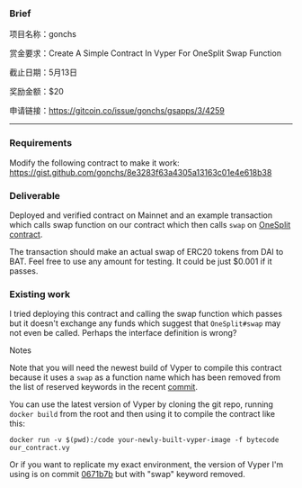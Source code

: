 
### Brief

项目名称：gonchs

赏金要求：Create A Simple Contract In Vyper For OneSplit Swap Function

截止日期：5月13日

奖励金额：$20

申请链接：https://gitcoin.co/issue/gonchs/gsapps/3/4259

---

### Requirements

Modify the following contract to make it work: https://gist.github.com/gonchs/8e3283f63a4305a13163c01e4e618b38

### Deliverable

Deployed and verified contract on Mainnet and an example transaction which calls swap function on our contract which then calls `swap` on [OneSplit contract](https://etherscan.io/address/0xc586bef4a0992c495cf22e1aeee4e446cecdee0e).

The transaction should make an actual swap of ERC20 tokens from DAI to BAT. Feel free to use any amount for testing. It could be just $0.001 if it passes.

### Existing work

I tried deploying this contract and calling the swap function which passes but it doesn't exchange any funds which suggest that `OneSplit#swap` may not even be called. Perhaps the interface definition is wrong?

Notes

Note that you will need the newest build of Vyper to compile this contract because it uses a `swap` as a function name which has been removed from the list of reserved keywords in the recent [commit](https://github.com/vyperlang/vyper/commit/d576b2f5bb5cdaa1128ada1077fb45e36b954996).

You can use the latest version of Vyper by cloning the git repo, running `docker build` from the root and then using it to compile the contract like this:

`docker run -v $(pwd):/code your-newly-built-vyper-image -f bytecode our_contract.vy`

Or if you want to replicate my exact environment, the version of Vyper I'm using is on commit [0671b7b](https://github.com/vyperlang/vyper/commit/0671b7b) but with "swap" keyword removed.
